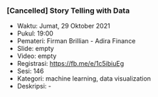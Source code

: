 
### [Cancelled] Story Telling with Data

- Waktu: Jumat, 29 Oktober 2021
- Pukul: 19:00
- Pemateri: Firman Brillian - Adira Finance
- Slide: empty
- Video: empty
- Registrasi: https://fb.me/e/1c5ibiuEg
- Sesi: 146
- Kategori: machine learning, data visualization
- Deskripsi: -
          
